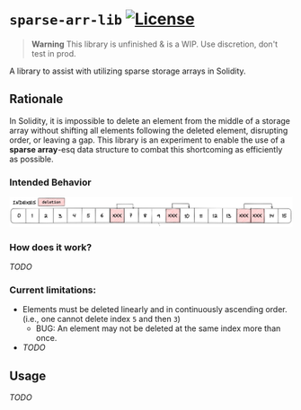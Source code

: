 # `sparse-arr-lib` [![License](https://img.shields.io/badge/License-Beerware-green)](./LICENSE.md)

> **Warning**
> This library is unfinished & is a WIP. Use discretion, don't test in prod.


A library to assist with utilizing sparse storage arrays in Solidity.

## Rationale

In Solidity, it is impossible to delete an element from the middle of a storage array without shifting all elements
following the deleted element, disrupting order, or leaving a gap. This library is an experiment to enable the use of a
**sparse array**-esq data structure to combat this shortcoming as efficiently as possible.

### Intended Behavior
![Sparse Demo](./assets/sparse_arr.png)

### How does it work?
*TODO*

### Current limitations:
- Elements must be deleted linearly and in continuously ascending order. (i.e., one cannot delete index `5` and then `3`)
  - BUG: An element may not be deleted at the same index more than once. 
- *TODO*

## Usage
*TODO*
